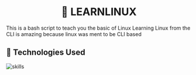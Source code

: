 <center><h1 align="center">📝 LEARNLINUX</h1></center>


This is a bash script to teach you the basic of Linux 
Learning Linux from the CLI is amazing because linux was ment to be CLI based

## 🔬 Technologies Used 
![skills](https://img.shields.io/badge/skill-bash-green)
